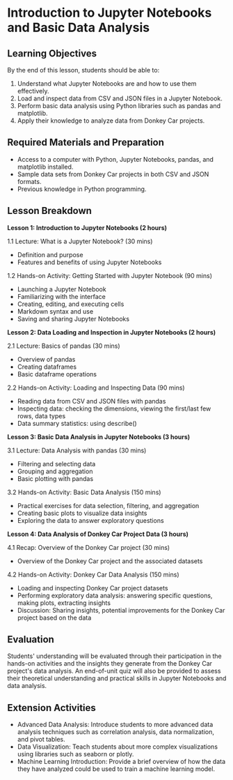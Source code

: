 # Introduction to Jupyter Notebooks and Basic Data Analysis

## Learning Objectives

By the end of this lesson, students should be able to:

1. Understand what Jupyter Notebooks are and how to use them effectively.
2. Load and inspect data from CSV and JSON files in a Jupyter Notebook.
3. Perform basic data analysis using Python libraries such as pandas and matplotlib.
4. Apply their knowledge to analyze data from Donkey Car projects.

## Required Materials and Preparation

- Access to a computer with Python, Jupyter Notebooks, pandas, and matplotlib installed. 
- Sample data sets from Donkey Car projects in both CSV and JSON formats.
- Previous knowledge in Python programming.

## Lesson Breakdown

**Lesson 1: Introduction to Jupyter Notebooks (2 hours)**

   1.1 Lecture: What is a Jupyter Notebook? (30 mins)
   
   - Definition and purpose
   - Features and benefits of using Jupyter Notebooks
   
   1.2 Hands-on Activity: Getting Started with Jupyter Notebook (90 mins)
   
   - Launching a Jupyter Notebook
   - Familiarizing with the interface
   - Creating, editing, and executing cells
   - Markdown syntax and use
   - Saving and sharing Jupyter Notebooks

**Lesson 2: Data Loading and Inspection in Jupyter Notebooks (2 hours)**

   2.1 Lecture: Basics of pandas (30 mins)
   
   - Overview of pandas
   - Creating dataframes
   - Basic dataframe operations
   
   2.2 Hands-on Activity: Loading and Inspecting Data (90 mins)
   
   - Reading data from CSV and JSON files with pandas
   - Inspecting data: checking the dimensions, viewing the first/last few rows, data types
   - Data summary statistics: using describe()

**Lesson 3: Basic Data Analysis in Jupyter Notebooks (3 hours)**

   3.1 Lecture: Data Analysis with pandas (30 mins)
   
   - Filtering and selecting data
   - Grouping and aggregation
   - Basic plotting with pandas
   
   3.2 Hands-on Activity: Basic Data Analysis (150 mins)
   
   - Practical exercises for data selection, filtering, and aggregation
   - Creating basic plots to visualize data insights
   - Exploring the data to answer exploratory questions

**Lesson 4: Data Analysis of Donkey Car Project Data (3 hours)**

   4.1 Recap: Overview of the Donkey Car project (30 mins)
   
   - Overview of the Donkey Car project and the associated datasets
   
   4.2 Hands-on Activity: Donkey Car Data Analysis (150 mins)
   
   - Loading and inspecting Donkey Car project datasets
   - Performing exploratory data analysis: answering specific questions, making plots, extracting insights
   - Discussion: Sharing insights, potential improvements for the Donkey Car project based on the data

## Evaluation

Students' understanding will be evaluated through their participation in the hands-on activities and the insights they generate from the Donkey Car project's data analysis. An end-of-unit quiz will also be provided to assess their theoretical understanding and practical skills in Jupyter Notebooks and data analysis.

## Extension Activities 

- Advanced Data Analysis: Introduce students to more advanced data analysis techniques such as correlation analysis, data normalization, and pivot tables.
- Data Visualization: Teach students about more complex visualizations using libraries such as seaborn or plotly. 
- Machine Learning Introduction: Provide a brief overview of how the data they have analyzed could be used to train a machine learning model.
